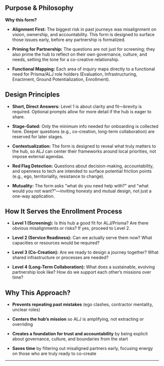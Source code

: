 ## **Purpose & Philosophy** 

**Why this form?**  

- **Alignment First:** The biggest risk in past journeys was misalignment on vision, ownership, and accountability. This form is designed to surface those issues early, before any partnership is formalized.

- **Priming for Partnership:** The questions are not just for screening; they also prime the hub to reflect on their own governance, culture, and needs, setting the tone for a co-creative relationship.

- **Functional Mapping:** Each area of inquiry maps directly to a functional need for Prisma/ALJ role holders (Evaluation, Infrastructuring, Enactment, Ground Potentialization, Enrollment).

## **Design Principles**

- **Short, Direct Answers:** Level 1 is about clarity and fit—brevity is required. Optional prompts allow for more detail if the hub is eager to share.

- **Stage-Gated:** Only the minimum info needed for onboarding is collected here. Deeper questions (e.g., co-creation, long-term collaboration) are reserved for later stages.

- **Contextualization:** The form is designed to reveal what truly matters to the hub, so ALJ can center their frameworks around local priorities, not impose external agendas.

- **Red Flag Detection:** Questions about decision-making, accountability, and openness to tech are intended to surface potential friction points (e.g., ego, territoriality, resistance to change).

- **Mutuality:** The form asks "what do you need help with?" and "what would you not want?"—inviting honesty and mutual design, not just a one-way application.

## **How It Serves the Enrollment Process**  

- **Level 1 (Screening):** Is this hub a good fit for ALJ/Prisma? Are there obvious misalignments or risks? If yes, proceed to Level 2.

- **Level 2 (Service Readiness):** Can we actually serve them now? What capacities or resources would be required?

- **Level 3 (Co-Creation):** Are we ready to design a journey together? What shared infrastructure or processes are needed?

- **Level 4 (Long-Term Collaboration):** What does a sustainable, evolving partnership look like? How do we support each other’s missions over time?
## **Why This Approach?**

  - **Prevents repeating past mistakes** (ego clashes, contractor mentality, unclear roles)

- **Centers the hub’s mission** so ALJ is amplifying, not extracting or overriding

- **Creates a foundation for trust and accountability** by being explicit about governance, culture, and boundaries from the start

- **Saves time** by filtering out misaligned partners early, focusing energy on those who are truly ready to co-create

---

